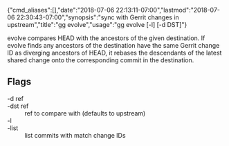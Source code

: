 {"cmd_aliases":[],"date":"2018-07-06 22:13:11-07:00","lastmod":"2018-07-06 22:30:43-07:00","synopsis":"sync with Gerrit changes in upstream","title":"gg evolve","usage":"gg evolve [-l] [-d DST]"}

evolve compares HEAD with the ancestors of the given destination. If
evolve finds any ancestors of the destination have the same Gerrit
change ID as diverging ancestors of HEAD, it rebases the descendants
of the latest shared change onto the corresponding commit in the
destination.

## Flags

<dl class="flag_list">
	<dt>-d ref</dt>
	<dt>-dst ref</dt>
	<dd>ref to compare with (defaults to upstream)</dd>
	<dt>-l</dt>
	<dt>-list</dt>
	<dd>list commits with match change IDs</dd>
</dl>
